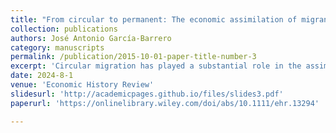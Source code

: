 ```yaml
---
title: "From circular to permanent: The economic assimilation of migrants during Spain’s rural exodus, 1955-1973"
collection: publications
authors: José Antonio García-Barrero
category: manuscripts
permalink: /publication/2015-10-01-paper-title-number-3
excerpt: 'Circular migration has played a substantial role in the assimilation process of rural–urban migrants in Spain across the twentieth century. This paper analyses the short-term impact of the temporariness of this type of migration in the economic assimilation of migrants during the rural exodus, 1955–73. More specifically, I study this process in one key scenario – the Spanish tourism boom. Using a novel micro-dataset, results show that the temporariness was a key factor that constrained the capacity of migrants to achieve income growth. Thus, the incentives to persist with circular migratory movements and the socio-economic constraints on permanent settlement had significant adverse consequences. These migrants sorted into lower-income occupations and had lower incentives and chances to acquire host-specific human and social capital in comparison with permanent migrants. As a result, circular migrants registered lower occupational attainment leading to a higher income gap with natives and permanent migrants as the years of circular migration increased in number. These results indicate that most migrants had fewer chances than natives of taking advantage of the process of rapid structural change not solely because of lower human and social capital factors but also because of the temporariness of their migration.'
date: 2024-8-1
venue: 'Economic History Review'
slidesurl: 'http://academicpages.github.io/files/slides3.pdf'
paperurl: 'https://onlinelibrary.wiley.com/doi/abs/10.1111/ehr.13294'

---
```


